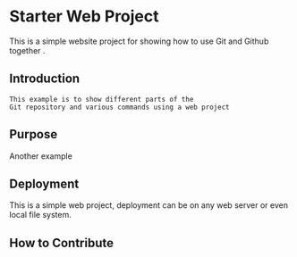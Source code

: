 # Starter Web Project
This is a simple website project for showing
how to use Git and Github together .
## Introduction
	This example is to show different parts of the 
	Git repository and various commands using a web project
## Purpose
Another example
## Deployment 
This is a simple web project, deployment
can be on any web server or even local file system.
## How to Contribute